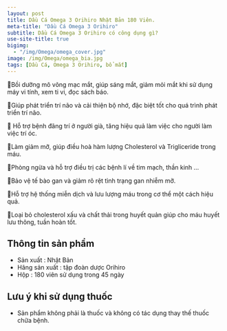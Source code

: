 ```yaml
---
layout: post
title: Dầu Cá Omega 3 Orihiro Nhật Bản 180 Viên.
meta-title: "Dầu Cá Omega 3 Orihiro"
subtitle: Dầu Cá Omega 3 Orihiro có công dụng gì?
use-site-title: true
bigimg:
  - "/img/Omega/omega_cover.jpg"
image: /img/Omega/omega_bia.jpg
tags: [Dầu Cá, Omega 3 Orihiro, bổ mắt]
---
```

💁Bồi dưỡng mô võng mạc mắt, giúp sáng mắt, giảm mỏi mắt khi sử dụng máy vi tính, xem ti vi, đọc sách báo.

💁Giúp phát triển trí não và cải thiện bộ nhớ, đặc biệt tốt cho quá trình phát triển trí não.

💁 Hỗ trợ bệnh đãng trí ở người già, tăng hiệu quả làm việc cho người làm việc trí óc.

💁Làm giảm mỡ, giúp điều hoà hàm lượng Cholesterol và Trigliceride trong máu.

💁Phòng ngừa và hỗ trợ điều trị các bệnh lí về tim mạch, thần kinh ...

💁Bảo vệ tế bào gan và giảm rõ rệt tình trạng gan nhiễm mỡ.

💁Hỗ trợ hệ thống miễn dịch và lưu lượng máu trong cơ thể một cách hiệu quả.

💁Loại bỏ cholesterol xấu và chất thải trong huyết quản giúp cho máu huyết lưu thông, tuần hoàn tốt.


Thông tin sản phẩm
------------------

-   Sản xuất : Nhật Bản
-   Hãng sản xuất : tập đoàn dược Orihiro
-   Hộp : 180 viên sử dụng trong 45 ngày


Lưu ý khi sử dụng thuốc
-----------------------

-   Sản phẩm không phải là thuốc và không có tác dụng thay thế thuốc chữa bệnh.